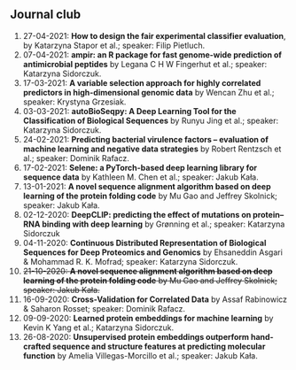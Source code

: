 ## Journal club

1. 27-04-2021: **How to design the fair experimental classifier evaluation**, by Katarzyna Stapor et al.; speaker: Filip Pietluch.
1. 07-04-2021: **ampir: an R package for fast genome-wide prediction of antimicrobial peptides** by Legana C H W Fingerhut et al.; speaker: Katarzyna Sidorczuk.
1. 17-03-2021: **A variable selection approach for highly correlated predictors in high-dimensional genomic data** by Wencan Zhu et al.; speaker: Krystyna Grzesiak.
1. 03-03-2021: **autoBioSeqpy: A Deep Learning Tool for the Classification of Biological Sequences** by Runyu Jing et al.; speaker: Katarzyna Sidorczuk.
1. 24-02-2021: **Predicting bacterial virulence factors – evaluation of machine learning and negative data strategies** by Robert Rentzsch et al.; speaker: Dominik Rafacz. 
1. 17-02-2021: **Selene: a PyTorch-based deep learning library for sequence data** by Kathleen M. Chen et al.; speaker: Jakub Kała.
1. 13-01-2021: **A novel sequence alignment algorithm based on deep learning of the protein folding code** by Mu Gao and Jeffrey Skolnick; speaker: Jakub Kała.
1. 02-12-2020: **DeepCLIP: predicting the effect of mutations on protein–RNA binding with deep learning** by Grønning et al.; speaker: Katarzyna Sidorczuk
1. 04-11-2020: **Continuous Distributed Representation of Biological Sequences for Deep Proteomics and Genomics** by Ehsaneddin Asgari & Mohammad R. K. Mofrad; speaker: Katarzyna Sidorczuk.
1. <strike>21-10-2020: **A novel sequence alignment algorithm based on deep learning of the protein folding code** by Mu Gao and Jeffrey Skolnick; speaker: Jakub Kała.</strike>
1. 16-09-2020: **Cross-Validation for Correlated Data** by Assaf Rabinowicz & Saharon Rosset; speaker: Dominik Rafacz.
1. 09-09-2020: **Learned protein embeddings for machine learning** by Kevin K Yang et al.; Katarzyna Sidorczuk.
1. 26-08-2020: **Unsupervised protein embeddings outperform hand-crafted sequence and structure features at predicting molecular function** by Amelia Villegas-Morcillo et al.; speaker: Jakub Kała.
